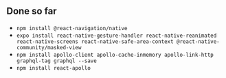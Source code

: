 ## Done so far
- `npm install @react-navigation/native`
- `expo install react-native-gesture-handler react-native-reanimated react-native-screens react-native-safe-area-context @react-native-community/masked-view`
- `npm install apollo-client apollo-cache-inmemory apollo-link-http graphql-tag graphql --save`
- `npm install react-apollo`